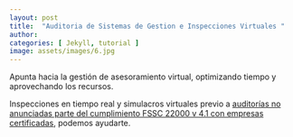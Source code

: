 ```yaml
---
layout: post
title:  "Auditoria de Sistemas de Gestion e Inspecciones Virtuales "
author: 
categories: [ Jekyll, tutorial ]
image: assets/images/6.jpg
---
```

Apunta hacia la gestión de asesoramiento virtual, optimizando tiempo y aprovechando los recursos.

Inspecciones en tiempo real y simulacros virtuales previo a <a href="#">auditorías no anunciadas parte del cumplimiento FSSC 22000 v 4.1 con empresas certificadas</a>, podemos ayudarte.

